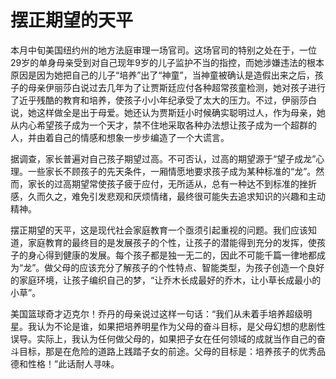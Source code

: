 # 摆正期望的天平

本月中旬美国纽约州的地方法庭审理一场官司。这场官司的特别之处在于，一位29岁的单身母亲受到对自己现年9岁的儿子监护不当的指控，而她涉嫌违法的根本原因是因为她把自己的儿子“培养”出了“神童”，当神童被确认是造假出来之后，孩子的母亲伊丽莎白说过去几年为了让贾斯廷应付各种超常孩童检测，她对孩子进行了近乎残酷的教育和培养，使孩子小小年纪承受了太大的压力。不过，伊丽莎白说，她这样做全是出于母爱。她还认为贾斯廷小时候确实聪明过人，作为母亲，她从内心希望孩子成为一个天才，禁不住地采取各种办法想让孩子成为一个超群的人，并由着自己的情感和想象一步步编造了一个大谎言。 

据调查，家长普遍对自己孩子期望过高。不可否认，过高的期望源于“望子成龙”心理。一些家长不顾孩子的先天条件，一厢情愿地要求孩子成为某种标准的“龙”。然而，家长的过高期望常使孩子疲于应付，无所适从，总有一种达不到标准的挫折感，久而久之，难免引发悲观和厌烦情绪，最终很可能失去追求知识的兴趣和主动精神。 

摆正期望的天平，这是现代社会家庭教育一个亟须引起重视的问题。我们应该知道，家庭教育的最终目的是发展孩子的个性，让孩子的潜能得到充分的发挥，使孩子的身心得到健康的发展。每个孩子都是独一无二的，因此不可能千篇一律地都成为“龙”。做父母的应该充分了解孩子的个性特点、智能类型，为孩子创造一个良好的家庭环境，让孩子编织自己的梦，“让乔木长成最好的乔木，让小草长成最小的小草”。 

美国篮球奇才迈克尔！乔丹的母亲说过这样一句话：“我们从未着手培养超级明星。我认为不论是谁，如果把培养明星作为父母的奋斗目标，是父母幻想的悲剧性误导。实际上，我认为任何做父母的，如果把子女在任何领域的成就当作自己的奋斗目标，那是在危险的道路上践踏子女的前途。父母的目标是：培养孩子的优秀品德和性格！”此话耐人寻味。
 